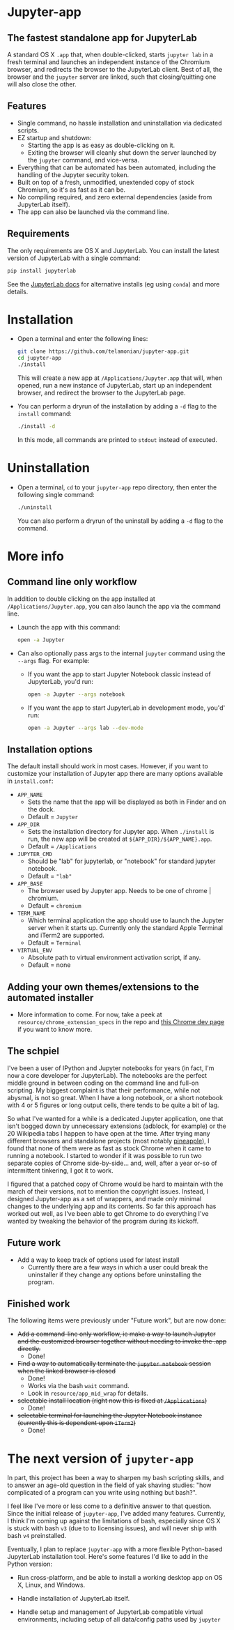 # Jupyter-app

## The fastest standalone app for JupyterLab
A standard OS X `.app` that, when double-clicked, starts `jupyter lab` in a fresh terminal and launches an independent instance of the Chromium browser, and redirects the browser to the JupyterLab client. Best of all, the browser and the `jupyter` server are linked, such that closing/quitting one will also close the other.

## Features 
- Single command, no hassle installation and uninstallation via dedicated scripts.
- EZ startup and shutdown:
    - Starting the app is as easy as double-clicking on it.
    - Exiting the browser will cleanly shut down the server launched by the `jupyter` command, and vice-versa.
- Everything that can be automated has been automated, including the handling of the Jupyter security token.
- Built on top of a fresh, unmodified, unextended copy of stock Chromium, so it's as fast as it can be.
- No compiling required, and zero external dependencies (aside from JupyterLab itself).
- The app can also be launched via the command line.

## Requirements

The only requirements are OS X and JupyterLab. You can install the latest version of JupyterLab with a single command:

```bash
pip install jupyterlab
```

See the [JupyterLab docs](https://jupyterlab.readthedocs.io/en/stable/getting_started/installation.html) for alternative installs (eg using `conda`) and more details.

# Installation
- Open a terminal and enter the following lines:

    ```bash
    git clone https://github.com/telamonian/jupyter-app.git
    cd jupyter-app
    ./install
    ```

    This will create a new app at `/Applications/Jupyter.app` that will, when opened, run a new instance of JupyterLab, start up an independent browser, and redirect the browser to the JupyterLab page.

- You can perform a dryrun of the installation by adding a `-d` flag to the `install` command:

    ```bash
    ./install -d
    ```

    In this mode, all commands are printed to `stdout` instead of executed.

# Uninstallation
- Open a terminal, `cd` to your `jupyter-app` repo directory, then enter the following single command:

    ```bash
    ./uninstall
    ```

    You can also perform a dryrun of the uninstall by adding a `-d` flag to the command.

# More info

## Command line only workflow

In addition to double clicking on the app installed at `/Applications/Jupyter.app`, you can also launch the app via the command line.

- Launch the app with this command:

    ```bash
    open -a Jupyter
    ```

- Can also optionally pass args to the internal `jupyter` command using the `--args` flag. For example:

    - If you want the app to start Jupyter Notebook classic instead of JupyterLab, you'd run:

        ```bash
        open -a Jupyter --args notebook
        ```

    - If you want the app to start JupyterLab in development mode, you'd' run:

        ```bash
        open -a Jupyter --args lab --dev-mode
        ```

## Installation options
The default install should work in most cases. However, if you want to customize your installation of Jupyter app there are many options available in `install.conf`:
- `APP_NAME`
    - Sets the name that the app will be displayed as both in Finder and on the dock.
    - Default = `Jupyter`
- `APP_DIR`
    - Sets the installation directory for Jupyter app. When `./install` is run, the new app will be created at `${APP_DIR}/${APP_NAME}.app`.
    - Default = `/Applications`
- `JUPYTER_CMD`
    - Should be "lab" for jupyterlab, or "notebook" for standard jupyter notebook.
    - Default = `"lab"`
- `APP_BASE`
    - The browser used by Jupyter app. Needs to be one of chrome | chromium.
    - Default = `chromium`
- `TERM_NAME`
    - Which terminal application the app should use to launch the Jupyter server when it starts up. Currently only the standard Apple Terminal and iTerm2 are supported.
    - Default = `Terminal`
- `VIRTUAL_ENV`
    - Absolute path to virtual environment activation script, if any.
    - Default = none
    
## Adding your own themes/extensions to the automated installer
- More information to come. For now, take a peek at `resource/chrome_extension_specs` in the repo and [this Chrome dev page](https://developer.chrome.com/extensions/external_extensions) if you want to know more.

## The schpiel

I've been a user of IPython and Jupyter notebooks for years (in fact, I'm now a core developer for JupyterLab). The notebooks are the perfect middle ground in between coding on the command line and full-on scripting. My biggest complaint is that their performance, while not abysmal, is not so great. When I have a long notebook, or a short notebook with 4 or 5 figures or long output cells, there tends to be quite a bit of lag.

So what I've wanted for a while is a dedicated Jupyter application, one that isn't bogged down by unnecessary extensions (adblock, for example) or the 20 Wikipedia tabs I happen to have open at the time. After trying many different browsers and standalone projects (most notably [pineapple](https://github.com/nwhitehead/pineapple)), I found that none of them were as fast as stock Chrome when it came to running a notebook. I started to wonder if it was possible to run two separate copies of Chrome side-by-side... and, well, after a year or-so of intermittent tinkering, I got it to work.

I figured that a patched copy of Chrome would be hard to maintain with the march of their versions, not to mention the copyright issues. Instead, I designed Jupyter-app as a set of wrappers, and made only minimal changes to the underlying app and its contents. So far this approach has worked out well, as I've been able to get Chrome to do everything I've wanted by tweaking the behavior of the program during its kickoff.

## Future work
- Add a way to keep track of options used for latest install
    - Currently there are a few ways in which a user could break the uninstaller if they change any options before uninstalling the program.

## Finished work

The following items were previously under "Future work", but are now done:

- ~~Add a command-line only workflow, ie make a way to launch Jupyter and the customized browser together without needing to invoke the .app directly.~~
    - Done!
- ~~Find a way to automatically terminate the `jupyter notebook` session when the linked browser is closed~~
    - Done!
    - Works via the bash `wait` command.
    - Look in `resource/app_mid_wrap` for details.
- ~~selectable install location (right now this is fixed at `/Applications`)~~
    - Done!
- ~~selectable terminal for launching the Jupyter Notebook instance (currently this is dependent upon `iTerm2`)~~
    - Done!
    
# The next version of `jupyter-app`

In part, this project has been a way to sharpen my bash scripting skills, and to answer an age-old question in the field of yak shaving studies: "how complicated of a program can you write using nothing but bash?".

I feel like I've more or less come to a definitive answer to that question. Since the initial release of `jupyter-app`, I've added many features. Currently, I think I'm coming up against the limitations of bash, especially since OS X is stuck with bash `v3` (due to to licensing issues), and will never ship with bash `v4` preinstalled.

Eventually, I plan to replace `jupyter-app` with a more flexible Python-based JupyterLab installation tool. Here's some features I'd like to add in the Python version:

- Run cross-platform, and be able to install a working desktop app on OS X, Linux, and Windows.

- Handle installation of JupyterLab itself.

- Handle setup and management of JupyterLab compatible virtual environments, including setup of all data/config paths used by `jupyter`
